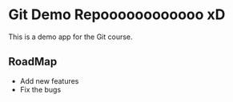 # Git Demo Repoooooooooooo xD 
This is a demo app for the Git course.

##  RoadMap
 * Add new features
 * Fix the bugs